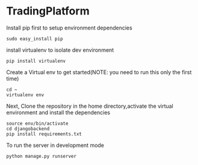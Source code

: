# TradingPlatform
Install pip first to setup environment dependencies</h2>
<pre><code>sudo easy_install pip</code></pre>

install virtualenv to isolate dev environment
<pre><code>pip install virtualenv</code></pre>

Create a Virtual env to get started(NOTE: you need to run this only the first time)
<pre><code>cd ~
virtualenv env</code></pre>

Next, Clone the repository in the home directory,activate the virtual environment and install the dependencies
<pre><code>source env/bin/activate
cd djangobackend
pip install requirements.txt</code></pre>

To run the server in development mode
<pre><code>python manage.py runserver
</code></pre>


